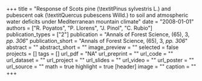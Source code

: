 +++
title = "Response of Scots pine (\textitPinus sylvestris L.) and pubescent oak (\textitQuercus pubescens Willd.) to soil and atmospheric water deficits under Mediterranean mountain climate"
date = "2008-01-01"
authors = ["R. Poyatos", "P. Llorens", "J. Pinol", "C. Rubio"]
publication_types = ["2"]
publication = "Annals of Forest Science, (65), 3, _pp. 306_"
publication_short = "Annals of Forest Science, (65), 3, _pp. 306_"
abstract = ""
abstract_short = ""
image_preview = ""
selected = false
projects = []
tags = []
url_pdf = "NA"
url_preprint = ""
url_code = ""
url_dataset = ""
url_project = ""
url_slides = ""
url_video = ""
url_poster = ""
url_source = ""
math = true
highlight = true
[header]
image = ""
caption = ""
+++
